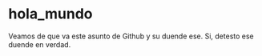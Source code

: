 # hola_mundo

Veamos de que va este asunto de Github y su duende ese.
Si, detesto ese duende en verdad.
